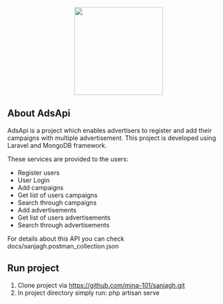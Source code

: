 <p align="center">
    <img src="https://sanjagh.com/images/sanjagh/logo.png" width="200">
</p>

## About AdsApi

AdsApi is a project which enables advertisers to register and add their campaigns with multiple advertisement. 
This project is developed using Laravel and MongoDB framework. 

These services are provided to the users:

- Register users
- User Login
- Add campaigns
- Get list of users campaigns
- Search through campaigns
- Add advertisements
- Get list of users advertisements
- Search through advertisements

For details about this API you can check docs/sanjagh.postman_collection.json 

## Run project
1. Clone project via https://github.com/mina-101/sanjagh.git 
2. In  project directory simply run: php artisan serve
